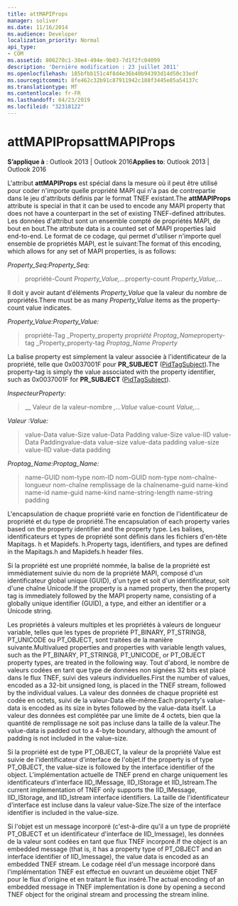 ```yaml
---
title: attMAPIProps
manager: soliver
ms.date: 11/16/2014
ms.audience: Developer
localization_priority: Normal
api_type:
- COM
ms.assetid: 806270c1-30e4-494e-9b03-7d1f2fc04099
description: 'Dernière modification : 23 juillet 2011'
ms.openlocfilehash: 185bfbb151c4f8d4e36b40b94393d14d50c33edf
ms.sourcegitcommit: 8fe462c32b91c87911942c188f3445e85a54137c
ms.translationtype: MT
ms.contentlocale: fr-FR
ms.lasthandoff: 04/23/2019
ms.locfileid: "32318122"
---
```

# <a name="attmapiprops"></a><span data-ttu-id="430c1-103">attMAPIProps</span><span class="sxs-lookup"><span data-stu-id="430c1-103">attMAPIProps</span></span>

  
  
<span data-ttu-id="430c1-104">**S’applique à** : Outlook 2013 | Outlook 2016</span><span class="sxs-lookup"><span data-stu-id="430c1-104">**Applies to**: Outlook 2013 | Outlook 2016</span></span> 
  
<span data-ttu-id="430c1-105">L'attribut **attMAPIProps** est spécial dans la mesure où il peut être utilisé pour coder n'importe quelle propriété MAPI qui n'a pas de contrepartie dans le jeu d'attributs définis par le format TNEF existant.</span><span class="sxs-lookup"><span data-stu-id="430c1-105">The **attMAPIProps** attribute is special in that it can be used to encode any MAPI property that does not have a counterpart in the set of existing TNEF-defined attributes.</span></span> <span data-ttu-id="430c1-106">Les données d'attribut sont un ensemble compté de propriétés MAPI, de bout en bout.</span><span class="sxs-lookup"><span data-stu-id="430c1-106">The attribute data is a counted set of MAPI properties laid end-to-end.</span></span> <span data-ttu-id="430c1-107">Le format de ce codage, qui permet d'utiliser n'importe quel ensemble de propriétés MAPI, est le suivant:</span><span class="sxs-lookup"><span data-stu-id="430c1-107">The format of this encoding, which allows for any set of MAPI properties, is as follows:</span></span>  
  
 <span data-ttu-id="430c1-108">_Property_Seq:_</span><span class="sxs-lookup"><span data-stu-id="430c1-108">_Property_Seq:_</span></span>
  
> <span data-ttu-id="430c1-109">propriété-Count _Property_Value,..._</span><span class="sxs-lookup"><span data-stu-id="430c1-109">property-count  _Property_Value,..._</span></span>
    
<span data-ttu-id="430c1-110">Il doit y avoir autant d'éléments _Property_Value_ que la valeur du nombre de propriétés.</span><span class="sxs-lookup"><span data-stu-id="430c1-110">There must be as many  _Property_Value_ items as the property-count value indicates.</span></span> 
  
 <span data-ttu-id="430c1-111">_Property_Value:_</span><span class="sxs-lookup"><span data-stu-id="430c1-111">_Property_Value:_</span></span>
  
> <span data-ttu-id="430c1-112">propriété-Tag _Property_property _propriété Proptag_Name_</span><span class="sxs-lookup"><span data-stu-id="430c1-112">property-tag  _Property_property-tag  _Proptag_Name Property_</span></span>
    
<span data-ttu-id="430c1-113">La balise property est simplement la valeur associée à l'identificateur de la propriété, telle que 0x0037001F pour **PR_SUBJECT** ([PidTagSubject](pidtagsubject-canonical-property.md)).</span><span class="sxs-lookup"><span data-stu-id="430c1-113">The property-tag is simply the value associated with the property identifier, such as 0x0037001F for **PR_SUBJECT** ([PidTagSubject](pidtagsubject-canonical-property.md)).</span></span>
  
 <span data-ttu-id="430c1-114">_Inspecteur_</span><span class="sxs-lookup"><span data-stu-id="430c1-114">_Property:_</span></span>
  
>  <span data-ttu-id="430c1-115">__ Valeur de la valeur-nombre _,..._</span><span class="sxs-lookup"><span data-stu-id="430c1-115">_Value_ value-count  _Value,..._</span></span>
    
 <span data-ttu-id="430c1-116">_Valeur :_</span><span class="sxs-lookup"><span data-stu-id="430c1-116">_Value:_</span></span>
  
> <span data-ttu-id="430c1-117">value-Data value-Size value-Data Padding value-Size value-IID value-Data Padding</span><span class="sxs-lookup"><span data-stu-id="430c1-117">value-data value-size value-data padding value-size value-IID value-data padding</span></span>
    
 <span data-ttu-id="430c1-118">_Proptag_Name:_</span><span class="sxs-lookup"><span data-stu-id="430c1-118">_Proptag_Name:_</span></span>
  
> <span data-ttu-id="430c1-119">name-GUID nom-type nom-ID nom-GUID nom-type nom-chaîne-longueur nom-chaîne remplissage de la chaîne</span><span class="sxs-lookup"><span data-stu-id="430c1-119">name-guid name-kind name-id name-guid name-kind name-string-length name-string padding</span></span>
    
<span data-ttu-id="430c1-120">L'encapsulation de chaque propriété varie en fonction de l'identificateur de propriété et du type de propriété.</span><span class="sxs-lookup"><span data-stu-id="430c1-120">The encapsulation of each property varies based on the property identifier and the property type.</span></span> <span data-ttu-id="430c1-121">Les balises, identificateurs et types de propriété sont définis dans les fichiers d'en-tête Mapitags. h et Mapidefs. h.</span><span class="sxs-lookup"><span data-stu-id="430c1-121">Property tags, identifiers, and types are defined in the Mapitags.h and Mapidefs.h header files.</span></span>
  
<span data-ttu-id="430c1-122">Si la propriété est une propriété nommée, la balise de la propriété est immédiatement suivie du nom de la propriété MAPI, composé d'un identificateur global unique (GUID), d'un type et soit d'un identificateur, soit d'une chaîne Unicode.</span><span class="sxs-lookup"><span data-stu-id="430c1-122">If the property is a named property, then the property tag is immediately followed by the MAPI property name, consisting of a globally unique identifier (GUID), a type, and either an identifier or a Unicode string.</span></span>
  
<span data-ttu-id="430c1-123">Les propriétés à valeurs multiples et les propriétés à valeurs de longueur variable, telles que les types de propriété PT_BINARY, PT_STRING8, PT_UNICODE ou PT_OBJECT, sont traitées de la manière suivante.</span><span class="sxs-lookup"><span data-stu-id="430c1-123">Multivalued properties and properties with variable length values, such as the PT_BINARY, PT_STRING8, PT_UNICODE, or PT_OBJECT property types, are treated in the following way.</span></span> <span data-ttu-id="430c1-124">Tout d'abord, le nombre de valeurs codées en tant que type de données non signées 32 bits est placé dans le flux TNEF, suivi des valeurs individuelles.</span><span class="sxs-lookup"><span data-stu-id="430c1-124">First the number of values, encoded as a 32-bit unsigned long, is placed in the TNEF stream, followed by the individual values.</span></span> <span data-ttu-id="430c1-125">La valeur des données de chaque propriété est codée en octets, suivi de la valeur-Data elle-même.</span><span class="sxs-lookup"><span data-stu-id="430c1-125">Each property's value-data is encoded as its size in bytes followed by the value-data itself.</span></span> <span data-ttu-id="430c1-126">La valeur des données est complétée par une limite de 4 octets, bien que la quantité de remplissage ne soit pas incluse dans la taille de la valeur.</span><span class="sxs-lookup"><span data-stu-id="430c1-126">The value-data is padded out to a 4-byte boundary, although the amount of padding is not included in the value-size.</span></span>
  
<span data-ttu-id="430c1-127">Si la propriété est de type PT_OBJECT, la valeur de la propriété Value est suivie de l'identificateur d'interface de l'objet.</span><span class="sxs-lookup"><span data-stu-id="430c1-127">If the property is of type PT_OBJECT, the value-size is followed by the interface identifier of the object.</span></span> <span data-ttu-id="430c1-128">L'implémentation actuelle de TNEF prend en charge uniquement les identificateurs d'interface IID_IMessage, IID_IStorage et IID_Istream.</span><span class="sxs-lookup"><span data-stu-id="430c1-128">The current implementation of TNEF only supports the IID_IMessage, IID_IStorage, and IID_Istream interface identifiers.</span></span> <span data-ttu-id="430c1-129">La taille de l'identificateur d'interface est incluse dans la valeur value-Size.</span><span class="sxs-lookup"><span data-stu-id="430c1-129">The size of the interface identifier is included in the value-size.</span></span>
  
<span data-ttu-id="430c1-130">Si l'objet est un message incorporé (c'est-à-dire qu'il a un type de propriété PT_OBJECT et un identificateur d'interface de IID_Imessage), les données de la valeur sont codées en tant que flux TNEF incorporé.</span><span class="sxs-lookup"><span data-stu-id="430c1-130">If the object is an embedded message (that is, it has a property type of PT_OBJECT and an interface identifier of IID_Imessage), the value data is encoded as an embedded TNEF stream.</span></span> <span data-ttu-id="430c1-131">Le codage réel d'un message incorporé dans l'implémentation TNEF est effectué en ouvrant un deuxième objet TNEF pour le flux d'origine et en traitant le flux inséré.</span><span class="sxs-lookup"><span data-stu-id="430c1-131">The actual encoding of an embedded message in TNEF implementation is done by opening a second TNEF object for the original stream and processing the stream inline.</span></span>
  

